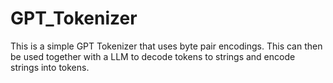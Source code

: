 # GPT_Tokenizer
This is a simple GPT Tokenizer that uses byte pair encodings. This can then be used together with a LLM to decode tokens to strings and encode strings into tokens.

